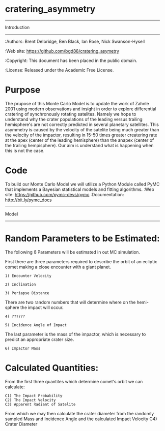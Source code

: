 cratering_asymmetry
===================

************ 
Introduction
************ 
 
:Authors: Brent Delbridge, Ben Black, Ian Rose, Nick Swanson-Hysell 

:Web site: https://github.com/bgd88/cratering_asymetry

:Copyright: This document has been placed in the public domain.

:License:  Released under the Academic Free License.

Purpose
=======
The prupose of this Monte Carlo Model is to update the work of 
Zahnle 2001 using modern observations and insight in order to 
explore differential cratering of synchronously rotating satelites.
Namely we hope to understand why the crater populations of the 
leading versus trailing hemisphere's are not correctly predicted
in several planetary satellites. This asymmetry is caused by the 
velocity of the satelite being much greater than the velocity of
the impactor, resulting in 15-50 times greater createring rate at
the apex (center of the leading hemisphere) than the anapex
(center of the trailing hempisphere). Our aim is understand what 
is happening when this is not the case. 

Code
====
To build our Monte Carlo Model we will utilize a Python Module
called PyMC that implements a Bayesian statistical models and
fitting algorithms. 
:Web site: https://github.com/pymc-devs/pymc
:Documentation: http://bit.ly/pymc_docs

*****
Model
*****


Random Parameters to be Estimated:
==================================

The following 6 Parameters will be estimated in out MC simulation.

First there are three parameters required to describe the orbit of 
an ecliptic comet making a close encounter with a giant planet.

	1) Encounter Velocity 

	2) Inclination

	3) Periapse Distance

There are two random numbers that will determine where on the hemi-
sphere the impact will occur.

	4) ??????

	5) Incidence Angle of Impact

The last parameter is the mass of the impactor, which is necessary 
to predict an appropriate crater size.

	6) Impactor Mass

Calculated Quantities:
======================

From the first three quantites which determine comet's orbit we
can calculate:
	
	C1) The Impact Probability
	C2) The Impact Velocity
	C3) Apparent Radiant of Satelite

From which we may then calculate the crater diameter from the 
randomly sampled Mass and Incidence Angle and the calculated 
Impact Velocity
	C4) Crater Diameter


